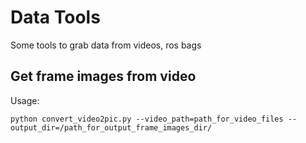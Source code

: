 # Data Tools
Some tools to grab data from videos, ros bags 

## Get frame images from video
Usage:
```commandline
python convert_video2pic.py --video_path=path_for_video_files --output_dir=/path_for_output_frame_images_dir/
```
